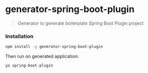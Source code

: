 # generator-spring-boot-plugin
> Generator to generate boilerplate Spring Boot Plugin project

### Installation

```bash
npm install -g generator-spring-boot-plugin
```

Then run on generated application:

```bash
yo spring-boot-plugin
```
